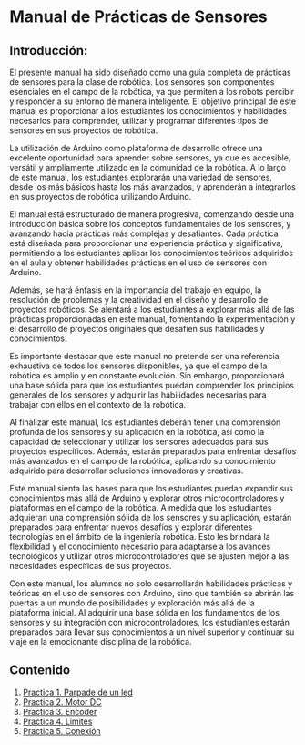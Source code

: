 # Manual de Prácticas de Sensores

## Introducción:

El presente manual ha sido diseñado como una guía completa de prácticas de sensores para la clase de robótica. Los sensores son componentes esenciales en el campo de la robótica, ya que permiten a los robots percibir y responder a su entorno de manera inteligente. El objetivo principal de este manual es proporcionar a los estudiantes los conocimientos y habilidades necesarios para comprender, utilizar y programar diferentes tipos de sensores en sus proyectos de robótica.

La utilización de Arduino como plataforma de desarrollo ofrece una excelente oportunidad para aprender sobre sensores, ya que es accesible, versátil y ampliamente utilizado en la comunidad de la robótica. A lo largo de este manual, los estudiantes explorarán una variedad de sensores, desde los más básicos hasta los más avanzados, y aprenderán a integrarlos en sus proyectos de robótica utilizando Arduino.

El manual está estructurado de manera progresiva, comenzando desde una introducción básica sobre los conceptos fundamentales de los sensores, y avanzando hacia prácticas más complejas y desafiantes. Cada práctica está diseñada para proporcionar una experiencia práctica y significativa, permitiendo a los estudiantes aplicar los conocimientos teóricos adquiridos en el aula y obtener habilidades prácticas en el uso de sensores con Arduino.

Además, se hará énfasis en la importancia del trabajo en equipo, la resolución de problemas y la creatividad en el diseño y desarrollo de proyectos robóticos. Se alentará a los estudiantes a explorar más allá de las prácticas proporcionadas en este manual, fomentando la experimentación y el desarrollo de proyectos originales que desafíen sus habilidades y conocimientos.

Es importante destacar que este manual no pretende ser una referencia exhaustiva de todos los sensores disponibles, ya que el campo de la robótica es amplio y en constante evolución. Sin embargo, proporcionará una base sólida para que los estudiantes puedan comprender los principios generales de los sensores y adquirir las habilidades necesarias para trabajar con ellos en el contexto de la robótica.

Al finalizar este manual, los estudiantes deberán tener una comprensión profunda de los sensores y su aplicación en la robótica, así como la capacidad de seleccionar y utilizar los sensores adecuados para sus proyectos específicos. Además, estarán preparados para enfrentar desafíos más avanzados en el campo de la robótica, aplicando su conocimiento adquirido para desarrollar soluciones innovadoras y creativas.

Este manual sienta las bases para que los estudiantes puedan expandir sus conocimientos más allá de Arduino y explorar otros microcontroladores y plataformas en el campo de la robótica. A medida que los estudiantes adquieran una comprensión sólida de los sensores y su aplicación, estarán preparados para enfrentar nuevos desafíos y explorar diferentes tecnologías en el ámbito de la ingeniería robótica. Esto les brindará la flexibilidad y el conocimiento necesario para adaptarse a los avances tecnológicos y utilizar otros microcontroladores que se ajusten mejor a las necesidades específicas de sus proyectos.

Con este manual, los alumnos no solo desarrollarán habilidades prácticas y teóricas en el uso de sensores con Arduino, sino que también se abrirán las puertas a un mundo de posibilidades y exploración más allá de la plataforma inicial. Al adquirir una base sólida en los fundamentos de los sensores y su integración con microcontroladores, los estudiantes estarán preparados para llevar sus conocimientos a un nivel superior y continuar su viaje en la emocionante disciplina de la robótica.


## Contenido


1. [Practica 1. Parpade de un led](ParpadeoLED.md)
2. [Practica 2. Motor DC](MotorDC.md)
3. [Practica 3. Encoder](Encoder.md)
4. [Practica 4. Limites](Limite.md)
5. [Practica 5. Conexión](Conexion.md)